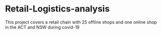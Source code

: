 # Retail-Logistics-analysis
This project  covers a retail chain with 25 offline shops and one online shop in the ACT and NSW during covid-19
